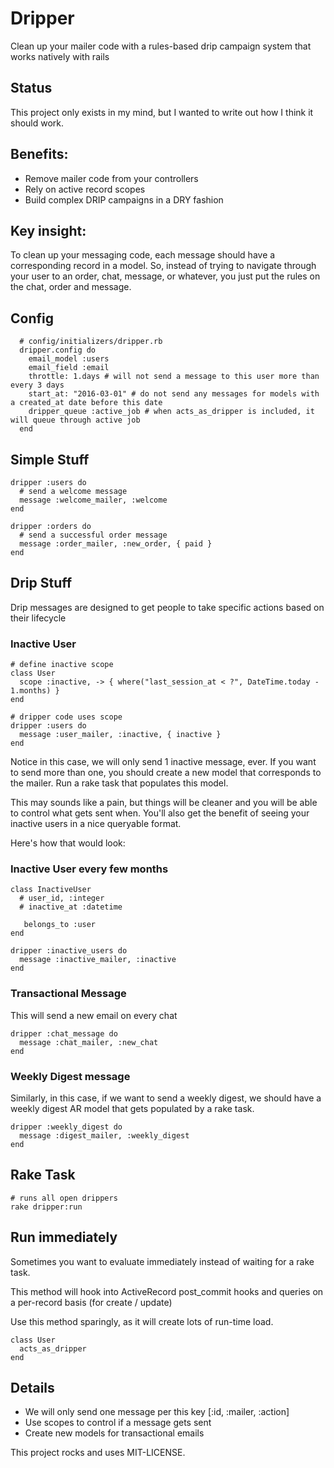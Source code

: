 # Dripper

Clean up your mailer code with a rules-based drip campaign system that works natively with rails

## Status
This project only exists in my mind, but I wanted to write out how I think it should work.

## Benefits:
 * Remove mailer code from your controllers
 * Rely on active record scopes 
 * Build complex DRIP campaigns in a DRY fashion


## Key insight:

To clean up your messaging code, each message should have a corresponding record in a model.  So, instead of trying to navigate through your user to an order, chat, message, or whatever, you just put the rules on the chat, order and message.

## Config
```
  # config/initializers/dripper.rb
  dripper.config do
    email_model :users
    email_field :email
    throttle: 1.days # will not send a message to this user more than every 3 days
    start_at: "2016-03-01" # do not send any messages for models with a created_at date before this date
    dripper_queue :active_job # when acts_as_dripper is included, it will queue through active job
  end
```

## Simple Stuff
```
dripper :users do 
  # send a welcome message
  message :welcome_mailer, :welcome
end

dripper :orders do
  # send a successful order message
  message :order_mailer, :new_order, { paid }
end
```

## Drip Stuff
Drip messages are designed to get people to take specific actions based on their lifecycle

### Inactive User
```
# define inactive scope
class User 
  scope :inactive, -> { where("last_session_at < ?", DateTime.today - 1.months) }
end

# dripper code uses scope
dripper :users do
  message :user_mailer, :inactive, { inactive }
end
```

Notice in this case, we will only send 1 inactive message, ever.  If you want to send more than one, you should create a new model that corresponds to the mailer.  Run a rake task that populates this model.  

This may sounds like a pain, but things will be cleaner and you will be able to control what gets sent when.   You'll also get the benefit of seeing your inactive users in a nice queryable format.

Here's how that would look:

### Inactive User every few months
```
class InactiveUser
  # user_id, :integer
  # inactive_at :datetime
  
   belongs_to :user
end

dripper :inactive_users do
  message :inactive_mailer, :inactive
end
```

### Transactional Message
This will send a new email on every chat
```
dripper :chat_message do
  message :chat_mailer, :new_chat
end
```

### Weekly Digest message
Similarly, in this case, if we want to send a weekly digest, we should have a weekly digest AR model that gets populated by a rake task.

```
dripper :weekly_digest do
  message :digest_mailer, :weekly_digest 
end
```

## Rake Task 
```
# runs all open drippers
rake dripper:run
```

## Run immediately
Sometimes you want to evaluate immediately instead of waiting for a rake task.

This method will hook into ActiveRecord post_commit hooks and queries on a per-record basis (for create / update)

Use this method sparingly, as it will create lots of run-time load.

```
class User
  acts_as_dripper
end
```


## Details

* We will only send one message per this key [:id, :mailer, :action]
* Use scopes to control if a message gets sent
* Create new models for transactional emails


This project rocks and uses MIT-LICENSE.
